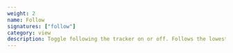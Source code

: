 ```yaml
---
weight: 2
name: Follow
signatures: ["follow"]
category: view
description: Toggle following the tracker on or off. Follows the lowest and right-most slot.
---
```

